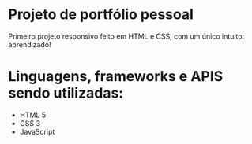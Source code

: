 # Projeto de portfólio pessoal
Primeiro projeto responsivo feito em HTML e CSS, com um único intuito: aprendizado!

# Linguagens, frameworks e APIS sendo utilizadas:
- HTML 5
- CSS 3
- JavaScript
